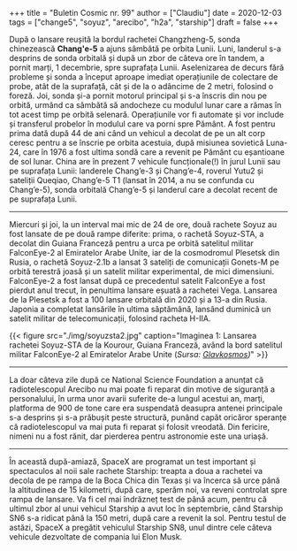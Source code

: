 +++
title = "Buletin Cosmic nr. 99"
author = ["Claudiu"]
date = 2020-12-03
tags = ["change5", "soyuz", "arecibo", "h2a", "starship"]
draft = false
+++

După o lansare reușită la bordul rachetei Changzheng-5, sonda chinezească **Chang'e-5** a ajuns sâmbătă pe orbita Lunii. Luni, landerul s-a desprins de sonda orbitală și după un zbor de câteva ore în tandem, a pornit marți, 1 decembrie, spre suprafața Lunii. Aselenizarea de decurs fără probleme și sonda a început aproape imediat operațiunile de colectare de probe, atât de la suprafață, cât și de la o adâncime de 2 metri, folosind o foreză. Joi, sonda și-a pornit motorul principal și s-a înscris din nou pe orbită, urmând ca sâmbătă să andocheze cu modulul lunar care a rămas în tot acest timp pe orbită selenară. Operațiunile vor fi automate și vor include și transferul probelor în modulul care va porni spre Pământ. A fost pentru prima dată după 44 de ani când un vehicul a decolat de pe un alt corp ceresc pentru a se înscrie pe orbita acestuia, după misiunea sovietică Luna-24, care în 1976 a fost ultima sondă care a revenit pe Pământ cu eșantioane de sol lunar. China are în prezent 7 vehicule funcționale(!) în jurul Lunii sau pe suprafața Lunii: landerele Chang’e-3 și Chang’e-4, roverul Yutu2 și sateliții Queqiao, Chang’e-5 T1 (lansat în 2014, a nu se confunda cu Chang’e-5), sonda orbitală Chang’e-5 și landerul care a decolat recent de pe suprafața Lunii.

---

Miercuri și joi, la un interval mai mic de 24 de ore, două rachete Soyuz au fost lansate de pe două rampe diferite: prima, o rachetă Soyuz-STA, a decolat din Guiana Franceză pentru a urca pe orbită satelitul militar FalconEye-2 al Emiratelor Arabe Unite, iar de la cosmodromul Plesetsk din Rusia, o rachetă Soyuz-2.1b a lansat 3 sateliți de comunicații Gonets-M pe orbită terestră joasă și un satelit militar experimental, de mici dimensiuni. FalconEye-2 a fost lansat după ce precedentul satelit FalconEye a fost pierdut anul trecut, în penultima lansare eșuată a rachetei Vega. Lansarea de la Plesetsk a fost a 100 lansare orbitală din 2020 și a 13-a din Rusia. Japonia a completat lansările în ultima săptămână, lansând duminică un satelit militar de telecomunicații, folosind racheta H-IIA.

{{< figure src="./img/soyuzsta2.jpg" caption="Imaginea 1: Lansarea rachetei Soyuz-STA de la Kourour, Guiana Franceză, având la bord satelitul militar FalconEye-2 al Emiratelor Arabe Unite (_Sursa: [Glavkosmos](https://twitter.com/gk%5Flaunch/status/1334457936073125891/photo/2))_" >}}

---

La doar câteva zile după ce National Science Foundation a anunțat că radiotelescopul Arecibo nu mai poate fi reparat din motive de siguranță a personalului, în urma unor avarii suferite de-a lungul acestui an, marți, platforma de 900 de tone care era suspendată deasupra antenei principale s-a desprins și s-a prăbușit peste structură, punând capăt oricăror speranțe că radiotelescopul va mai puta fi reparat și folosit vreodată. Din fericire, nimeni nu a fost rănit, dar pierderea pentru astronomie este una uriașă.

---

În această după-amiază, SpaceX are programat un test important și spectaculos al noii sale rachete Starship: treapta a doua a rachetei va decola de pe rampa de la Boca Chica din Texas și va încerca să urce până la altitudinea de 15 kilometri, după care, sperăm noi, va reveni controlat spre rampa de lansare. Va fi cel mai îndrăzneț test de până acum, pentru că ultimul zbor al unui vehicul Starship a avut loc în septembrie, când Starship SN6 s-a ridicat până la 150 metri, după care a revenit la sol. Pentru testul de astăzi, SpaceX a pregătit vehiculul Starship SN8, unul dintre cele câteva vehicule dezvoltate de compania lui Elon Musk.